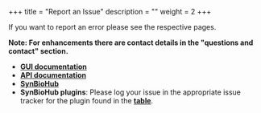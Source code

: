 +++ 
title = "Report an Issue" 
description = "" 
weight = 2
+++

If you want to report an error please see the respective pages. 

**Note: For enhancements there are contact details in the "questions and contact" section.**

* **[GUI documentation](https://github.com/SynBioHub/synbiohub.github.io/issues)**
* **[API documentation](https://github.com/SynBioHub/api-docs)**
* **[SynBioHub](https://github.com/SynBioHub/synbiohub)** 
* **SynBioHub plugins**: Please log your issue in the appropriate issue tracker for the plugin found in the **[table](https://synbiohub.github.io/synbiohub-docker/#plugins)**.
